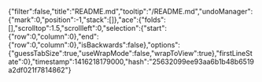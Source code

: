{"filter":false,"title":"README.md","tooltip":"/README.md","undoManager":{"mark":0,"position":-1,"stack":[]},"ace":{"folds":[],"scrolltop":1.5,"scrollleft":0,"selection":{"start":{"row":0,"column":0},"end":{"row":0,"column":0},"isBackwards":false},"options":{"guessTabSize":true,"useWrapMode":false,"wrapToView":true},"firstLineState":0},"timestamp":1416218179000,"hash":"25632099ee93aa6b1b48b6519a2df021f7814862"}